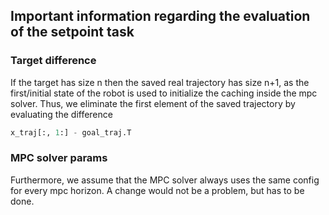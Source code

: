 ## Important information regarding the evaluation of the setpoint task

### Target difference
If the target has size n then the saved real trajectory has size n+1, as the first/initial
state of the robot is used to initialize the caching inside the mpc solver.
Thus, we eliminate the first element of the saved trajectory by evaluating the difference
```python
x_traj[:, 1:] - goal_traj.T
```

### MPC solver params
Furthermore, we assume that the MPC solver always uses the same config for every mpc horizon.
A change would not be a problem, but has to be done.